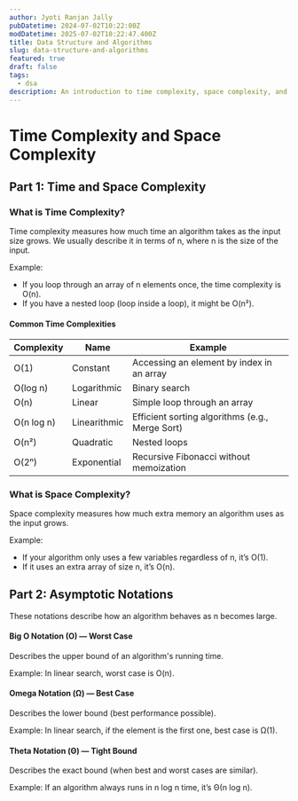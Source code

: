 ```yaml
---
author: Jyoti Ranjan Jally
pubDatetime: 2024-07-02T10:22:00Z
modDatetime: 2025-07-02T10:22:47.400Z
title: Data Structure and Algorithms
slug: data-structure-and-algorithms
featured: true
draft: false
tags:
  - dsa
description: An introduction to time complexity, space complexity, and asymptotic notations in data structures and algorithms.
---
```


# Time Complexity and Space Complexity

## Part 1: Time and Space Complexity

### What is Time Complexity?
Time complexity measures how much time an algorithm takes as the input size grows. We usually describe it in terms of n, where n is the size of the input.

Example:
- If you loop through an array of n elements once, the time complexity is O(n).
- If you have a nested loop (loop inside a loop), it might be O(n²).

#### Common Time Complexities

| Complexity | Name         | Example                                         |
|-------------|-------------|-------------------------------------------------|
| O(1)        | Constant    | Accessing an element by index in an array      |
| O(log n)    | Logarithmic | Binary search                                  |
| O(n)        | Linear      | Simple loop through an array                   |
| O(n log n)  | Linearithmic| Efficient sorting algorithms (e.g., Merge Sort)|
| O(n²)       | Quadratic   | Nested loops                                   |
| O(2ⁿ)       | Exponential | Recursive Fibonacci without memoization        |

### What is Space Complexity?
Space complexity measures how much extra memory an algorithm uses as the input grows.

Example:
- If your algorithm only uses a few variables regardless of n, it’s O(1).
- If it uses an extra array of size n, it’s O(n).

## Part 2: Asymptotic Notations

These notations describe how an algorithm behaves as n becomes large.

#### Big O Notation (O) — Worst Case
Describes the upper bound of an algorithm's running time.

Example: In linear search, worst case is O(n).

#### Omega Notation (Ω) — Best Case
Describes the lower bound (best performance possible).

Example: In linear search, if the element is the first one, best case is Ω(1).

#### Theta Notation (Θ) — Tight Bound
Describes the exact bound (when best and worst cases are similar).

Example: If an algorithm always runs in n log n time, it’s Θ(n log n).
